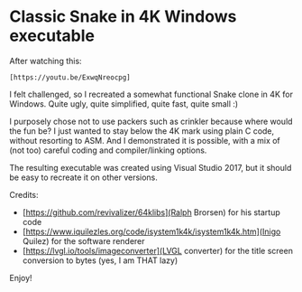 # Classic Snake in 4K Windows executable

After watching this:
    
    [https://youtu.be/ExwqNreocpg]

I felt challenged, so I recreated a somewhat functional Snake clone in 4K for Windows.
Quite ugly, quite simplified, quite fast, quite small :)

I purposely chose not to use packers such as crinkler because where would the fun be?
I just wanted to stay below the 4K mark using plain C code, without resorting to ASM.
And I demonstrated it is possible, with a mix of (not too) careful coding and compiler/linking options.

The resulting executable was created using Visual Studio 2017, but it should be easy to recreate it on other versions.

Credits: 

- [https://github.com/revivalizer/64klibs](Ralph Brorsen) for his startup code
- [https://www.iquilezles.org/code/isystem1k4k/isystem1k4k.htm](Inigo Quilez) for the software renderer
- [https://lvgl.io/tools/imageconverter](LVGL converter) for the title screen conversion to bytes (yes, I am THAT lazy)


Enjoy!